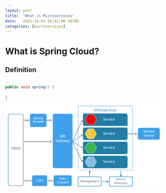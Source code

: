 ```yaml
---
layout: post
title:  "What is Microservices"
date:   2021-10-03 20:41:00 +0700
categories: [microservices]
---
```

# What is Spring Cloud?

## Definition

```Java

public void spring() {

}

```

![Typical Microservice Architecture](https://raw.githubusercontent.com/skprasadu/skprasadu.github.io/master/static/img/_posts/microservices-cdn.png)
